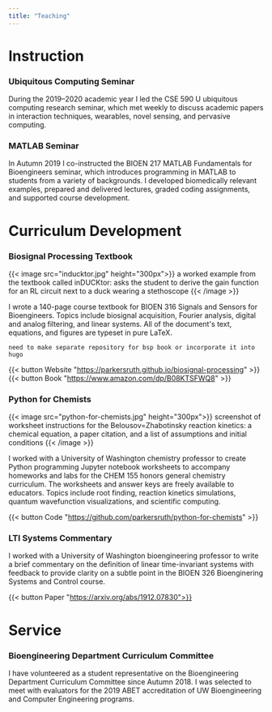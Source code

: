 ```yaml
---
title: "Teaching"
---
```


# Instruction

### Ubiquitous Computing Seminar
During the 2019&ndash;2020 academic year I led the CSE 590 U ubiquitous computing research seminar, which met weekly to discuss academic papers in interaction techniques, wearables, novel sensing, and pervasive computing.

### MATLAB Seminar
In Autumn 2019 I co-instructed the BIOEN 217 MATLAB Fundamentals for Bioengineers seminar, which introduces programming in MATLAB to students from a variety of backgrounds. I developed biomedically relevant examples, prepared and delivered lectures, graded coding assignments, and supported course development.

# Curriculum Development

### Biosignal Processing Textbook

{{< image src="inducktor.jpg" height="300px">}}
a worked example from the textbook called inDUCKtor: asks the student to derive the gain function for an RL circuit next to a duck wearing a stethoscope
{{< /image >}}

I wrote a 140-page course textbook for BIOEN 316 Signals and Sensors for Bioengineers. Topics include biosignal acquisition, Fourier analysis, digital and analog filtering, and linear systems. All of the document's text, equations, and figures are typeset in pure LaTeX.

```todo
need to make separate repository for bsp book or incorporate it into hugo
```

{{< button Website "https://parkersruth.github.io/biosignal-processing" >}}
{{< button Book "https://www.amazon.com/dp/B08KTSFWQ8" >}}

### Python for Chemists

{{< image src="python-for-chemists.jpg" height="300px">}}
screenshot of worksheet instructions for the Belousov=Zhabotinsky reaction kinetics: a chemical equation, a paper citation, and a list of assumptions and initial conditions
{{< /image >}}

I worked with a University of Washington chemistry professor to create Python programming Jupyter notebook worksheets to accompany homeworks and labs for the CHEM 155 honors general chemistry curriculum. The worksheets and answer keys are freely available to educators. Topics include root finding, reaction kinetics simulations, quantum wavefunction visualizations, and scientific computing.

{{< button Code "https://github.com/parkersruth/python-for-chemists" >}}

### LTI Systems Commentary

I worked with a University of Washington bioengineering professor to write a brief commentary on the definition of linear time-invariant systems with feedback to provide clarity on a subtle point in the BIOEN 326 Bioenginering Systems and Control course.

{{< button Paper "https://arxiv.org/abs/1912.07830">}}


# Service

### Bioengineering Department Curriculum Committee

I have volunteered as a student representative on the Bioengineering Department Curriculum Committee since Autumn 2018. I was selected to meet with evaluators for the 2019 ABET accreditation of UW Bioengineering and Computer Engineering programs.
